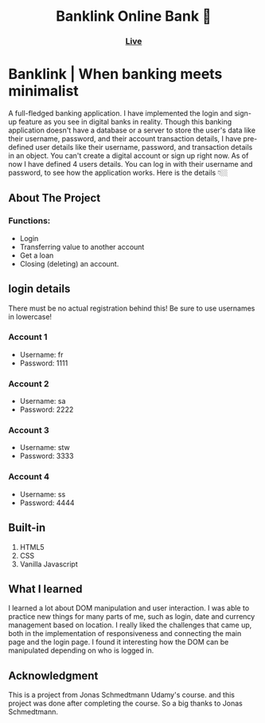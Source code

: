 <h1 align="center">Banklink Online Bank 🏦</h1>

### <h3 align="center"> [Live](https://banklink-bankingpartner-by-fozlur.netlify.app/)</h3>

# Banklink | When banking meets minimalist

A full-fledged banking application. I have implemented the login and sign-up feature as you see in digital banks in reality. Though this banking application doesn't have a database or a server to store the user's data like their username, password, and their account transaction details, I have pre-defined user details like their username, password, and transaction details in an object. You can't create a digital account or sign up right now. As of now I have defined 4 users details. You can log in with their username and password, to see how the application works. Here is the details 👇🏼


## About The Project


### Functions:

- Login
- Transferring value to another account
- Get a loan
- Closing (deleting) an account.

## login details

There must be no actual registration behind this! Be sure to use usernames in lowercase!

### Account 1

- Username: fr
- Password: 1111

### Account 2

- Username: sa
- Password: 2222

### Account 3

- Username: stw
- Password: 3333

### Account 4

- Username: ss
- Password: 4444

## Built-in

1. HTML5
2. CSS
3. Vanilla Javascript

## What I learned

I learned a lot about DOM manipulation and user interaction. I was able to practice new things for many parts of me, such as login, date and currency management based on location. I really liked the challenges that came up, both in the implementation of responsiveness and connecting the main page and the login page. I found it interesting how the DOM can be manipulated depending on who is logged in.

## Acknowledgment

This is a project from Jonas Schmedtmann Udamy's course. and this project was done after completing the course. So a big thanks to Jonas Schmedtmann.
